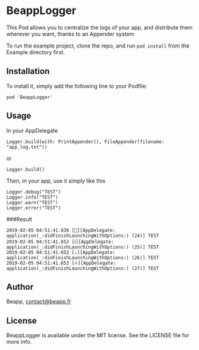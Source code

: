 # BeappLogger

This Pod allows you to centralize the logs of your app, and distribute them wherever you want, thanks to an Appender system

To run the example project, clone the repo, and run `pod install` from the Example directory first.


## Installation

To install it, simply add the following line to your Podfile:

```
pod 'BeappLogger'
```

## Usage

In your AppDelegate

```
Logger.build(with: PrintAppender(), FileAppender(filename: "app_log.txt"))
```

or

```
Logger.build()
```

Then, in your app, use it simply like this

```
Logger.debug("TEST")
Logger.info("TEST")
Logger.warn("TEST")
Logger.error("TEST")
```
###Result

```
2019-02-05 04:51:41.636 [💬][AppDelegate: application(_:didFinishLaunchingWithOptions:) (24)] TEST
2019-02-05 04:51:41.652 [ℹ️][AppDelegate: application(_:didFinishLaunchingWithOptions:) (25)] TEST
2019-02-05 04:51:41.652 [⚠️][AppDelegate: application(_:didFinishLaunchingWithOptions:) (26)] TEST
2019-02-05 04:51:41.653 [🔥][AppDelegate: application(_:didFinishLaunchingWithOptions:) (27)] TEST
```

## Author

Beapp, contact@beapp.fr

## License

BeappLogger is available under the MIT license. See the LICENSE file for more info.
